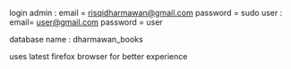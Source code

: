 login
admin : email = risqidharmawan@gmail.com password = sudo
user : email= user@gmail.com password = user

database name : dharmawan_books

uses latest firefox browser for better experience
